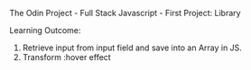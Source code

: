 The Odin Project - Full Stack Javascript - First Project: Library

Learning Outcome:

1. Retrieve input from input field and save into an Array in JS.
2. Transform :hover effect
